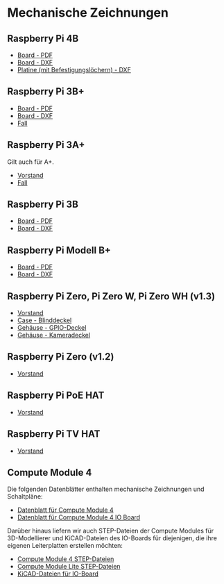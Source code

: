 # Mechanische Zeichnungen

## Raspberry Pi 4B

- [Board - PDF](rpi_MECH_4b_4p0.pdf)
- [Board - DXF](rpi_MECH_4b_4p0.dxf)
- [Platine (mit Befestigungslöchern) - DXF](rpi_MECH_4b_4p0-with_mounting.dxf)

## Raspberry Pi 3B+

- [Board - PDF](rpi_MECH_3bplus.pdf)
- [Board - DXF](rpi_MECH_3bplus.dxf)
- [Fall](rpi_MECH_3bplus_case.pdf)

## Raspberry Pi 3A+

Gilt auch für A+.

- [Vorstand](rpi_MECH_3aplus.pdf)
- [Fall](rpi_MECH_3aplus_case.pdf)

## Raspberry Pi 3B

- [Board - PDF](rpi_MECH_3b_1p2.pdf)
- [Board - DXF](rpi_MECH_3b_1p2.dxf)

## Raspberry Pi Modell B+

- [Board - PDF](rpi_MECH_bplus_1p2.pdf)
- [Board - DXF](rpi_MECH_bplus_1p2.dxf)

## Raspberry Pi Zero, Pi Zero W, Pi Zero WH (v1.3)

- [Vorstand](rpi_MECH_Zero_1p3.pdf)
- [Case - Blinddeckel](rpi_MECH_Zero_case_blank.pdf)
- [Gehäuse - GPIO-Deckel](rpi_MECH_Zero_case_gpio.pdf)
- [Gehäuse - Kameradeckel](rpi_MECH_Zero_case_camera.pdf)

## Raspberry Pi Zero (v1.2)

- [Vorstand](rpi_MECH_Zero_1p2.pdf)

## Raspberry Pi PoE HAT

- [Vorstand](rpi_MECH_PoEHAT.pdf)

## Raspberry Pi TV HAT

- [Vorstand](rpi_MECH_TVHAT_1p0.PNG)

## Compute Module 4

Die folgenden Datenblätter enthalten mechanische Zeichnungen und Schaltpläne:

- [Datenblatt für Compute Module 4](http://datasheets.raspberrypi.org/cm4/cm4-datasheet.pdf)
- [Datenblatt für Compute Module 4 IO Board](http://datasheets.raspberrypi.org/cm4io/cm4io-datasheet.pdf)

Darüber hinaus liefern wir auch STEP-Dateien der Compute Modules für 3D-Modellierer und KiCAD-Dateien des IO-Boards für diejenigen, die ihre eigenen Leiterplatten erstellen möchten:

- [Compute Module 4 STEP-Dateien](https://datasheets.raspberrypi.org/cm4/CM4-step.zip)
- [Compute Module Lite STEP-Dateien](https://datasheets.raspberrypi.org/cm4/CM4Lite-step.zip)
- [KiCAD-Dateien für IO-Board](http://datasheets.raspberrypi.org/cm4io/CM4IO-KiCAD.zip)
